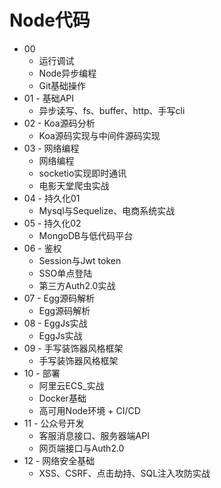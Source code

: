 # Node代码

- 00
  - 运行调试
  - Node异步编程
  - Git基础操作
- 01 -  基础API 
  - 异步读写、fs、buffer、http、手写cli 
- 02 -  Koa源码分析
  - Koa源码实现与中间件源码实现
- 03 -  网络编程
  - 网络编程
  - socketio实现即时通讯
  - 电影天堂爬虫实战
- 04 -  持久化01
  -  Mysql与Sequelize、电商系统实战
- 05 -  持久化02
  -  MongoDB与低代码平台
- 06 -  鉴权
  -  Session与Jwt token
  -  SSO单点登陆
  - 第三方Auth2.0实战
- 07 -  Egg源码解析
  - Egg源码解析
- 08 - EggJs实战
  -  EggJs实战
- 09 - 手写装饰器风格框架
  - 手写装饰器风格框架
- 10 - 部署
  - 阿里云ECS_实战
  - Docker基础
  - 高可用Node环境 + CI/CD
- 11 - 公众号开发
  -  客服消息接口、服务器端API
  - 网页端接口与Auth2.0
- 12 - 网络安全基础
  -  XSS、CSRF、点击劫持、SQL注入攻防实战

